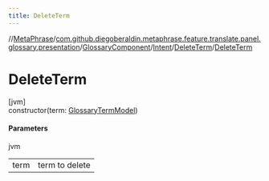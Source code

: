 ```yaml
---
title: DeleteTerm
---
```

//[MetaPhrase](../../../../../index.html)/[com.github.diegoberaldin.metaphrase.feature.translate.panel.glossary.presentation](../../../index.html)/[GlossaryComponent](../../index.html)/[Intent](../index.html)/[DeleteTerm](index.html)/[DeleteTerm](-delete-term.html)



# DeleteTerm



[jvm]\
constructor(term: [GlossaryTermModel](../../../../com.github.diegoberaldin.metaphrase.domain.glossary.data/-glossary-term-model/index.html))



#### Parameters


jvm

| | |
|---|---|
| term | term to delete |




